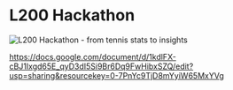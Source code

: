 # L200 Hackathon

![L200 Hackathon - from tennis stats to insights](https://github.com/user-attachments/assets/69268050-4ef7-49c6-9745-50ff0ae0d2a7)

https://docs.google.com/document/d/1kdlFX-cBJ1Ixgd65E_qyD3dI5Si9Br6Dq9FwHibxSZQ/edit?usp=sharing&resourcekey=0-7PnYc9TjD8mYyiW65MxYVg
